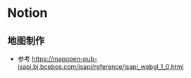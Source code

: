 # Notion

## 地图制作

* 参考 https://mapopen-pub-jsapi.bj.bcebos.com/jsapi/reference/jsapi_webgl_1_0.html
